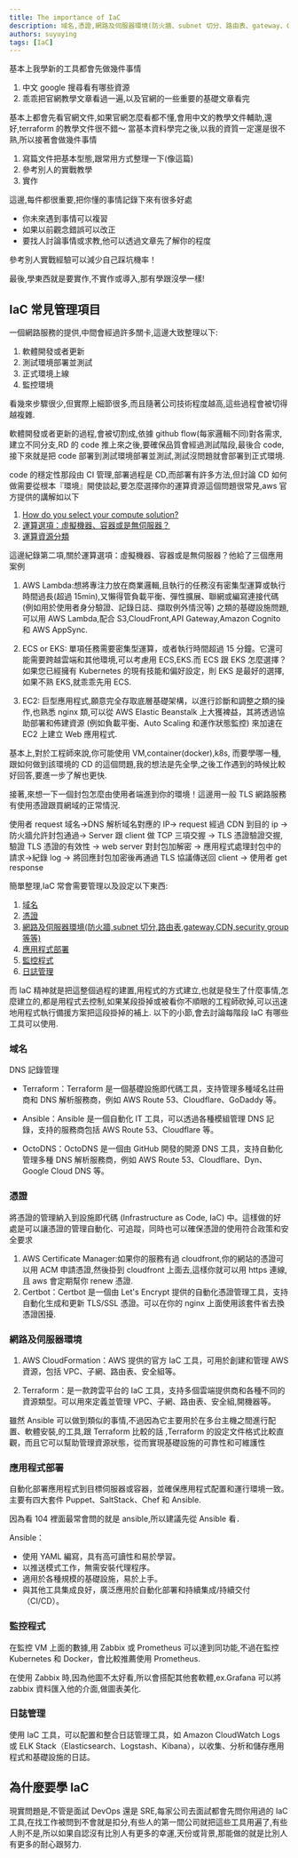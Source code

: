 ```yaml
---
title: The importance of IaC
description: 域名,憑證,網路及伺服器環境(防火牆、subnet 切分、路由表、gateway、CDN、security group 等等),應用程式部署,監控程式,日誌管理這些在IaC過程都會用到,IaC 精神就是把這整個過程的建置,用程式的方式建立,也就是發生了什麼事情,怎麼建立的,都是用程式去控制,如果某段掛掉或被看你不順眼的工程師砍掉,可以迅速地用程式執行備援方案把這段掛掉的補上. 以下的小節,會去討論每階段 IaC 有哪些工具可以使用.
authors: suyuying
tags: [IaC]
---
```


基本上我學新的工具都會先做幾件事情

1. 中文 google 搜尋看有哪些資源
2. 乖乖把官網教學文章看過一遍,以及官網的一些重要的基礎文章看完

基本上都會先看官網文件,如果官網怎麼看都不懂,會用中文的教學文件輔助,還好,terraform 的教學文件很不錯～
當基本資料學完之後,以我的資質一定還是很不熟,所以接著會做幾件事情

1. 寫篇文件把基本型態,跟常用方式整理一下(像這篇)
2. 參考別人的實戰教學
3. 實作

這邊,每件都很重要,把你懂的事情記錄下來有很多好處

- 你未來遇到事情可以複習
- 如果以前觀念錯誤可以改正
- 要找人討論事情或求教,他可以透過文章先了解你的程度

參考別人實戰經驗可以減少自己踩坑機率！

最後,學東西就是要實作,不實作或導入,那有學跟沒學一樣!

## IaC 常見管理項目

一個網路服務的提供,中間會經過許多關卡,這邊大致整理以下:

1. 軟體開發或者更新
2. 測試環境部署並測試
3. 正式環境上線
4. 監控環境

看幾來步驟很少,但實際上細節很多,而且隨著公司技術程度越高,這些過程會被切得越複雜.

軟體開發或者更新的過程,會被切割成,依據 github flow(每家邏輯不同)對各需求,建立不同分支,RD 的 code 推上來之後,要確保品質會經過測試階段,最後合 code,接下來就是把 code 部署到測試環境部署並測試,測試沒問題就會部署到正式環境.

code 的穩定性那段由 CI 管理,部署過程是 CD,而部署有許多方法,但討論 CD 如何做需要從根本『環境』開使談起,要怎麼選擇你的運算資源這個問題很常見,aws 官方提供的講解如以下

<!--truncate-->

1. [How do you select your compute solution?](https://wa.aws.amazon.com/wat.question.PERF_2.en.html)
2. [運算選項：虛擬機器、容器或是無伺服器？](https://aws.amazon.com/tw/startups/start-building/how-to-choose-compute-option/)
3. [運算資源分類](https://aws.amazon.com/products/compute/)

這邊紀錄第二項,關於運算選項：虛擬機器、容器或是無伺服器？他給了三個應用案例

1. AWS Lambda:想將專注力放在商業邏輯,且執行的任務沒有密集型運算或執行時間過長(超過 15min),又懶得管負載平衡、彈性擴展、聯網或編寫連接代碼 (例如用於使用者身分驗證、記錄日誌、擷取例外情況等) 之類的基礎設施問題,可以用 AWS Lambda,配合 S3,CloudFront,API Gateway,Amazon Cognito 和 AWS AppSync.

2. ECS or EKS: 單項任務需要密集型運算，或者執行時間超過 15 分鐘。它還可能需要跨越雲端和其他環境,可以考慮用 ECS,EKS.而 ECS 跟 EKS 怎麼選擇？如果您已經擁有 Kubernetes 的現有技能和偏好設定，則 EKS 是最好的選擇,如果不熟 EKS,就乖乖先用 ECS.

3. EC2: 巨型應用程式,願意完全存取底層基礎架構，以進行診斷和調整之類的操作,也熟悉 nginx 類,可以從 AWS Elastic Beanstalk 上大獲裨益，其將透過協助部署和佈建資源 (例如負載平衡、Auto Scaling 和運作狀態監控) 來加速在 EC2 上建立 Web 應用程式.

基本上,對於工程師來說,你可能使用 VM,container(docker),k8s, 而要學哪一種,跟如何做到該環境的 CD 的這個問題,我的想法是先全學,之後工作遇到的時候比較好回答,要進一步了解也更快.

接著,來想一下一個封包怎麼由使用者端進到你的環境！這邊用一般 TLS 網路服務有使用憑證跟買網域的正常情況.

使用者 request 域名->DNS 解析域名對應的 IP-> request 經過 CDN 到目的 ip ->防火牆允許封包通過-> Server 跟 client 做 TCP 三項交握 -> TLS 憑證驗證交握,驗證 TLS 憑證的有效性 -> web server 對封包加解密 -> 應用程式處理封包中的請求->紀錄 log -> 將回應封包加密後再通過 TLS 協議傳送回 client -> 使用者 get response

簡單整理,IaC 常會需要管理以及設定以下東西:

1. [域名](#域名)
2. [憑證](#憑證)
3. [網路及伺服器環境(防火牆,subnet 切分,路由表,gateway,CDN,security group 等等)](#網路及伺服器環境)
4. [應用程式部署](#應用程式部署方式)
5. [監控程式](#監控程式)
6. [日誌管理](#日誌管理)

而 IaC 精神就是把這整個過程的建置,用程式的方式建立,也就是發生了什麼事情,怎麼建立的,都是用程式去控制,如果某段掛掉或被看你不順眼的工程師砍掉,可以迅速地用程式執行備援方案把這段掛掉的補上. 以下的小節,會去討論每階段 IaC 有哪些工具可以使用.

### 域名

DNS 記錄管理

- Terraform：Terraform 是一個基礎設施即代碼工具，支持管理多種域名註冊商和 DNS 解析服務商，例如 AWS Route 53、Cloudflare、GoDaddy 等。

- Ansible：Ansible 是一個自動化 IT 工具，可以透過各種模組管理 DNS 記錄，支持的服務商包括 AWS Route 53、Cloudflare 等。

- OctoDNS：OctoDNS 是一個由 GitHub 開發的開源 DNS 工具，支持自動化管理多種 DNS 解析服務商，例如 AWS Route 53、Cloudflare、Dyn、Google Cloud DNS 等。

### 憑證

將憑證的管理納入到設施即代碼 (Infrastructure as Code, IaC) 中。這樣做的好處是可以讓憑證的管理自動化、可追蹤，同時也可以確保憑證的使用符合政策和安全要求

1. AWS Certificate Manager:如果你的服務有過 cloudfront,你的網站的憑證可以用 ACM 申請憑證,然後掛到 cloudfront 上面去,這樣你就可以用 https 連線,且 aws 會定期幫你 renew 憑證.
2. Certbot：Certbot 是一個由 Let's Encrypt 提供的自動化憑證管理工具，支持自動化生成和更新 TLS/SSL 憑證。可以在你的 nginx 上面使用該套件省去換憑證困擾.

### 網路及伺服器環境

1. AWS CloudFormation：AWS 提供的官方 IaC 工具，可用於創建和管理 AWS 資源，包括 VPC、子網、路由表、安全組等。

2. Terraform：是一款跨雲平台的 IaC 工具，支持多個雲端提供商和各種不同的資源類型。可以用來定義並管理 VPC、子網、路由表、安全組,開機器等。

雖然 Ansible 可以做到類似的事情,不過因為它主要用於在多台主機之間進行配置、軟體安裝,的工具,跟 Terraform 比較的話 ,Terraform 的設定文件格式比較直觀，而且它可以幫助管理資源狀態，從而實現基礎設施的可靠性和可維護性

### 應用程式部署

自動化部署應用程式到目標伺服器或容器，並確保應用程式配置和運行環境一致。主要有四大套件 Puppet、SaltStack、Chef 和 Ansible.

因為看 104 裡面最常會問的就是 ansible,所以建議先從 Ansible 看．

Ansible：

- 使用 YAML 編寫，具有高可讀性和易於學習。
- 以推送模式工作，無需安裝代理程序。
- 適用於各種規模的基礎設施，易於上手。
- 與其他工具集成良好，廣泛應用於自動化部署和持續集成/持續交付（CI/CD）。

### 監控程式

在監控 VM 上面的數據,用 Zabbix 或 Prometheus 可以達到同功能,不過在監控 Kubernetes 和 Docker，會比較推薦使用 Prometheus.

在使用 Zabbix 時,因為他圖不太好看,所以會搭配其他套軟體,ex.Grafana 可以將 zabbix 資料匯入他的介面,做圖表美化.

### 日誌管理

使用 IaC 工具，可以配置和整合日誌管理工具，如 Amazon CloudWatch Logs 或 ELK Stack（Elasticsearch、Logstash、Kibana），以收集、分析和儲存應用程式和基礎設施的日誌。

## 為什麼要學 IaC

現實問題是,不管是面試 DevOps 還是 SRE,每家公司去面試都會先問你用過的 IaC 工具,在找工作被問到不會就是扣分,有些人的第一間公司就把這些工具用遍了,有些人則不是,所以如果自認沒有比別人有更多的幸運,天份或背景,那能做的就是比別人有更多的耐心跟努力.
